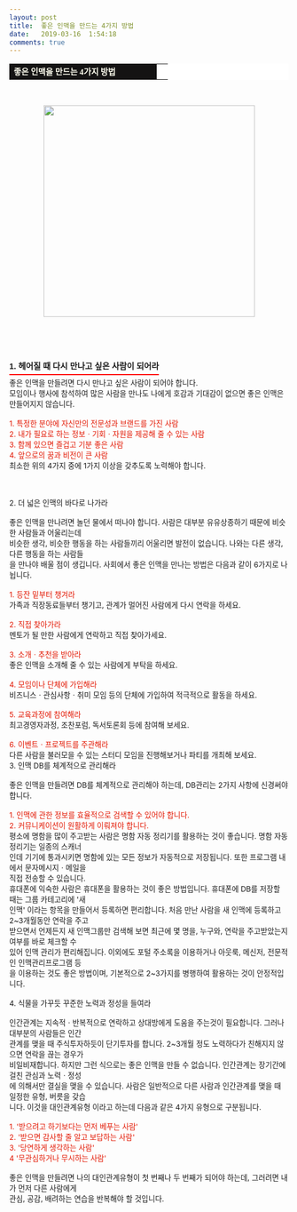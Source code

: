 ```yaml
---
layout: post
title:  좋은 인맥을 만드는 4가지 방법
date:   2019-03-16  1:54:18
comments: true
---
```



<table width="99%" bgcolor="#ffffff" cellspacing="1" cellpadding="2"><tbody><tr><td width="250" bgcolor="#141313" style-="border-bottom:#141313 1px solid; border-left:#141313 1px solid; border-top:#141313 1px solid; &#13;&#10;border-right:#141313 1px solid"><span style="color: rgb(0, 0, 0); font-family: 맑은 고딕, dotum, verdana; font-size: 11pt;"><strong><span syle="font-size:11pt"><font color="#fffff0">좋은 인맥을 만드는 4가지 방법</font></span></strong></span></td><td style="border-width: 0px 0px 1px; border-style: solid; border-color: rgb(255, 255, 255) rgb(255, 255, 255) rgb(20, 19, 19);"><span style="font-size: 11pt;"><font color="#000000">&nbsp;</font></span></td></tr></tbody></table><p><span style="font-size: 10pt;">﻿<br></span></p><div class="imageblock center" style="text-align: center; clear: both;"><span data-url="https://t1.daumcdn.net/cfile/tistory/1470C2124C7FC8D951?download" data-lightbox="lightbox"><img width="381" height="247" style="height: auto; cursor: pointer; max-width: 100%;" alt="" src="https://t1.daumcdn.net/cfile/tistory/1470C2124C7FC8D951" filename="인맥.jpg" filemime="image/jpeg"></span></div><p><span style="font-size: 10pt;">﻿<br><br></span><br></p><h3 style="font: bold 11pt/normal 맑은 고딕, Dotum, Sans-serif; margin: 0px; padding: 0px 0px 5px; border-bottom-color: rgb(255, 0, 0); border-bottom-width: 2px; border-bottom-style: solid; float: left; font-size-adjust: none; font-stretch: normal;">1. 헤어질 때 다시 만나고 싶은 사람이 되어라</h3></p><span style="font-size: 10pt;"><p>﻿<br><br>좋은 인맥을 만들려면 다시 만나고 싶은 사람이 되어야 합니다. <br>모임이나 행사에 참석하여 많은 사람을 만나도 나에게 호감과 기대감이 없으면 좋은 인맥은 만들어지지 않습니다.<br><br><font color="#e31600">1.&nbsp;특정한 분야에 자신만의 전문성과 브랜드를 가진 사람<br>2.&nbsp;내가 필요로 하는 정보ㆍ기회ㆍ자원을 제공해 줄 수 있는 사람<br>3.&nbsp;함께 있으면 즐겁고 기분 좋은 사람<br>4.&nbsp;앞으로의 꿈과 비전이 큰 사람</font><br> 최소한 위의&nbsp;4가지 중에&nbsp;1가지 이상을 갖추도록 노력해야 합니다.<br><br><br><br>2. 더 넓은 인맥의 바다로 나가라<span style="font-size: 10pt;">﻿<br><br>좋은 인맥을 만나려면 놀던 물에서 떠나야 합니다. 사람은 대부분 유유상종하기 때문에 비슷한 사람들과 어울리는데<br> 비슷한 생각, 비슷한 행동을 하는 사람들끼리 어울리면 발전이 없습니다. 나와는 다른 생각, 다른 행동을 하는 사람들<br> 을 만나야 배울 점이 생깁니다. 사회에서 좋은 인맥을 만나는 방법은 다음과 같이&nbsp;6가지로 나뉩니다. <br><br><font color="#e31600">1. 등잔 밑부터 챙겨라<br></font>가족과 직장동료들부터 챙기고, 관계가 멀어진 사람에게 다시 연락을 하세요.<br><br><font color="#e31600">2. 직접 찾아가라<br></font>멘토가 될 만한 사람에게 연락하고 직접 찾아가세요.<br><br><font color="#e31600">3. 소개ㆍ추천을 받아라<br></font>좋은 인맥을 소개해 줄 수 있는 사람에게 부탁을 하세요.<br><br><font color="#e31600">4. 모임이나 단체에 가입해라<br></font>비즈니스ㆍ관심사항ㆍ취미 모임 등의 단체에 가입하여 적극적으로 활동을 하세요.<br><br><font color="#e31600">5. 교육과정에 참여해라<br></font>최고경영자과정, 조찬포럼, 독서토론회 등에 참여해 보세요.<br><br><font color="#e31600">6. 이벤트ㆍ프로젝트를 주관해라<br></font>다른 사람을 불러모을 수 있는 스터디 모임을 진행해보거나 파티를 개최해 보세요.<span style="font-size: 10pt;">﻿</span><span style="font-size: 10pt;">﻿</span><br><span style="font-size: 10pt;">﻿</span><span style="font-size: 10pt;">3. 인맥 DB를 체계적으로 관리해라<span style="font-size: 10pt;">﻿<br></span><br> ﻿좋은 인맥을 만들려면 DB를 체계적으로 관리해야&nbsp;하는데, DB관리는&nbsp;2가지 사항에 신경써야 합니다.<br> &nbsp;<br><font color="#e31600">1.&nbsp;인맥에 관한 정보를 효율적으로 검색할 수 있어야 합니다.&nbsp;<br>2. 커뮤니케이션이 원활하게 이뤄져야 합니다.</font><br>평소에 명함을 많이 주고받는 사람은 명함 자동 정리기를 활용하는 것이 좋습니다. 명함 자동 정리기는 일종의 스캐너<br> 인데 기기에 통과시키면 명함에 있는 모든 정보가 자동적으로 저장됩니다. 또한 프로그램 내에서 문자메시지ㆍ메일을 <br> 직접 전송할 수 있습니다.<br>휴대폰에 익숙한 사람은 휴대폰을 활용하는 것이 좋은 방법입니다. 휴대폰에 DB를 저장할 때는 그룹 카테고리에 '새 <br> 인맥' 이라는 항목을 만들어서 등록하면 편리합니다. 처음 만난 사람을 새 인맥에 등록하고 2~3개월동안 연락을 주고<br> 받으면서 언제든지 새 인맥그룹만 검색해 보면 최근에 몇 명을, 누구와, 연락을 주고받았는지 여부를 바로 체크할 수 <br> 있어 인맥 관리가 편리해집니다. 이외에도 포털 주소록을 이용하거나 아웃룩, 메신저, 전문적인 인맥관리프로그램 등<br> 을 이용하는 것도 좋은 방법이며, 기본적으로 2~3가지를 병행하여 활용하는 것이 안정적입니다.<br><br><span style="font-size: 10pt;"> 4. 식물을 가꾸듯 꾸준한 노력과 정성을 들여라<span style="font-size: 10pt;">﻿<br></span></span><br>인간관계는 지속적ㆍ반복적으로 연락하고 상대방에게 도움을 주는것이 필요합니다. 그러나 대부분의 사람들은 인간<br> 관계를 맺을 때 주식투자하듯이 단기투자를 합니다. 2~3개월 정도 노력하다가 친해지지 않으면 연락을 끊는 경우가 <br> 비일비재합니다. 하지만 그런 식으로는 좋은 인맥을 만들 수 없습니다. 인간관계는 장기간에 걸친 관심과 노력ㆍ정성<br> 에 의해서만 결실을 맺을 수 있습니다. 사람은 일반적으로 다른 사람과 인간관계를 맺을 때 일정한 유형, 버릇을 갖습<br> 니다. 이것을 대인관계유형 이라고 하는데 다음과 같은 4가지 유형으로 구분됩니다.<br><br><font color="#e31600">1.&nbsp;'받으려고 하기보다는 먼저 베푸는 사람'<br>2.&nbsp;'받으면 감사할 줄 알고 보답하는 사람'<br>3.&nbsp;'당연하게 생각하는 사람'<br>4&nbsp;'무관심하거나 무시하는 사람'&nbsp; <br></font><br>좋은 인맥을 만들려면 나의 대인관계유형이 첫 번째나 두 번째가 되어야&nbsp;하는데, 그러려면 내가 먼저 다른 사람에게 <br> 관심, 공감, 배려하는 연습을 반복해야 할 것입니다.﻿</span></span></span>
